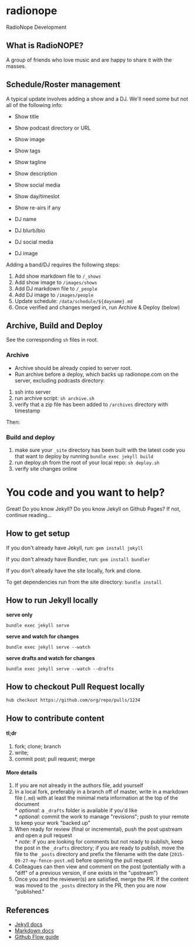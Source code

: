 # radionope

RadioNope Development

## What is RadioNOPE?

A group of friends who love music and are happy to share it with the masses.

## Schedule/Roster management

A typical update involves adding a show and a DJ. We'll need some but not all of the following info:

- Show title
- Show podcast directory or URL
- Show image
- Show tags
- Show tagline
- Show description
- Show social media
- Show day/timeslot
- Show re-airs if any


- DJ name
- DJ blurb/bio
- DJ social media
- DJ image

Adding a band/DJ requires the following steps:

1. Add show markdown file to `/_shows`
1. Add show image to `/images/shows`
1. Add DJ markdown file to `/_people`
1. Add DJ image to `/images/people`
1. Update schedule: `/data/schedule/${dayname}.md`
1. Once verified and changes merged in, run Archive & Deploy (below)

## Archive, Build and Deploy

See the corresponding `sh` files in root.

### Archive

- Archive should be already copied to server root.
- Run archive before a deploy, which backs up radionope.com on the server, excluding podcasts directory:

1. ssh into server
1. run archive script: `sh archive.sh`
1. verify that a zip file has been added to `/archives` directory with timestamp

Then:

### Build and deploy

1. make sure your `_site` directory has been built with the latest code you that want to deploy by running `bundle exec jekyll build`
1. run deploy.sh from the root of your local repo: `sh deploy.sh`
1. verify site changes online


# You code and you want to help?

Great! Do you know Jekyll? Do you know Jekyll on Github Pages? If not, continue reading...

## How to get setup

If you don't already have Jekyll, run: `gem install jekyll`

If you don't already have Bundler, run: `gem install bundler`

If you don't already have the site locally, fork and clone.

To get dependencies run from the site directory: `bundle install`

## How to run Jekyll locally

**serve only**

`bundle exec jekyll serve`

**serve and watch for changes**

`bundle exec jekyll serve --watch`

**serve drafts and watch for changes**

`bundle exec jekyll serve --watch --drafts`

## How to checkout Pull Request locally

`hub checkout https://github.com/org/repo/pulls/1234`



## How to contribute content

#### tl;dr

1. fork; clone; branch
1. write;
1. commit post; pull request; merge


#### More details

1. If you are not already in the authors file, add yourself
1. In a local fork, preferably in a branch off of master, write in a markdown file (`.md`) with at least the minimal meta information at the top of the document
<br>\* *optional:* a `_drafts` folder is available if you'd like
<br>\* *optional:* commit the work to manage "revisions"; push to your remote to keep your work "backed up"
1. When ready for review (final or incremental), push the post upstream and open a pull request
<br>\* *note:* if you are looking for comments but not ready to publish, keep the post in the `_drafts` directory; if you are ready to publish, move the file to the `_posts` directory and prefix the filename with the date (`2015-09-27-my-fence-post.md`) before opening the pull request
1. Colleagues can then view and comment on the post (potentially with a "diff" of a previous version, if one exists in the "upstream")
1. Once you and the reviewer(s) are satisfied, merge the PR. If the content was moved to the `_posts` directory in the PR, then you are now "published."


## References

- [Jekyll docs](http://jekyllrb.com/docs/home/)
- [Markdown docs](http://daringfireball.net/projects/markdown/)
- [Github Flow guide](https://guides.github.com/introduction/flow/)

